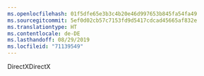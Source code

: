 ```yaml
---
ms.openlocfilehash: 01f5dfe65e3b3c4b20e46d997653b845fa54fa49
ms.sourcegitcommit: 5ef0d02cb57c7153fd9d5417cdcad45665af832e
ms.translationtype: HT
ms.contentlocale: de-DE
ms.lasthandoff: 08/29/2019
ms.locfileid: "71139549"
---
```

<span data-ttu-id="2360b-101">DirectX</span><span class="sxs-lookup"><span data-stu-id="2360b-101">DirectX</span></span>